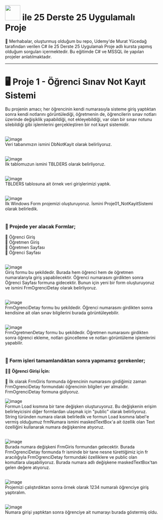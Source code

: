 # <img height="50" src="https://user-images.githubusercontent.com/25181517/121405384-444d7300-c95d-11eb-959f-913020d3bf90.png"> ile 25 Derste 25 Uygulamalı Proje

👋 Merhabalar, oluşturmuş olduğum bu repo, Udemy'de Murat Yücedağ tarafından verilen C# ile 25 Derste 25 Uygulamalı Proje adlı kursta yapmış olduğum sorguları içermektedir. Bu eğitimde C# ve MSSQL ile yapılan projeler anlatılmaktadır.
<br><hr>

# 🖥️ Proje 1 - Öğrenci Sınav Not Kayıt Sistemi
Bu projenin amacı; her öğrencinin kendi numarasıyla sisteme giriş yaptıktan sonra kendi notlarını görüntülediği, öğretmenin de, öğrencilerin sınav notları üzerinde değişiklik yapabildiği, not ekleyebildiği, var olan bir sınav notunu silebildiği gibi işlemlerini gerçekleştiren bir not kayıt sistemidir.<br><br>

![image](https://github.com/user-attachments/assets/f01590b6-013d-4fc4-bf19-76af18c6e64e)
<br>
Veri tabanımızın ismini DbNotKayit olarak belirliyoruz.<br><br>

![image](https://github.com/user-attachments/assets/89a6e970-5fc3-45fb-9df5-1ee66c07fec3)
<br>
İlk tablomuzun ismini TBLDERS olarak belirliyoruz.<br><br>

![image](https://github.com/user-attachments/assets/ee0ee229-3570-4573-a66e-d9cc1e8387c5)
<br>
TBLDERS tablosuna ait örnek veri girişlerimizi yaptık.<br><br>

![image](https://github.com/user-attachments/assets/b4cf5fb2-ea92-4a5a-b67c-2310b4436ae5)
<br>
İlk Windows Form projemizi oluşturuyoruz. İsmini Proje01_NotKayitSistemi olarak belirledik.<br><br>

### 📝 Projede yer alacak Formlar;
📌 Öğrenci Giriş<br>
📌 Öğretmen Giriş<br>
📌 Öğretmen Sayfası<br>
📌 Öğrenci Sayfası<br><br>

![image](https://github.com/user-attachments/assets/ea5a78a6-763d-49b9-911d-a29e4eb4851a)
<br>
Giriş formu bu şekildedir. Burada hem öğrenci hem de öğretmen numaralarıyla giriş yapabilecektir. Öğrenci numarasını girdikten sonra Öğrenci Sayfası formuna gidecektir. Bunun için yeni bir form oluşturuyoruz ve ismini FrmOgrenciDetay olarak belirliyoruz.<br><br>

![image](https://github.com/user-attachments/assets/e9931c1c-908a-4556-b4ed-aca6276866ba)
<br>
FrmOgrenciDetay formu bu şekildedir. Öğrenci numarasını girdikten sonra kendisine ait olan sınav bilgilerini burada görüntüleyebilir.<br><br>

![image](https://github.com/user-attachments/assets/cff4e44e-621b-4ce1-afe2-8cb111a045f6)
<br>
FrmOgretmenDetay formu bu şekildedir. Öğretmen numarasını girdikten sonra öğrenci ekleme, notları güncelleme ve notları görüntüleme işlemlerini yapabilir.<br><br>

### 📝 Form işleri tamamlandıktan sonra yapmamız gerekenler;
👨‍🎓 <b>Öğrenci Girişi İçin:</b><br><br>
📍 İlk olarak FrmGiris formunda öğrencinin numarasını girdiğimiz zaman FrmOgrenciDetay formundaki öğrencinin bilgileri yer almalıdır. FrmOgrenciDetay formuna gidiyoruz.<br>

![image](https://github.com/user-attachments/assets/6d49efef-0719-4602-99ef-357b15e71480)
<br>
Formun Load kısmına bir tane değişken oluşturuyoruz. Bu değişkenin erişim belirleyicisini diğer formlardan ulaşmak için "public" olarak belirliyoruz. String türünden numara olarak belirledik ve formun Load kısmına label'e vermiş olduğumuz frmNumara ismini maskedTextBox'a ait özellik olan Text özelliğini kullanarak numara değişkenine atıyoruz.<br><br>

![image](https://github.com/user-attachments/assets/067a293a-f44f-4fdf-974b-0649e3094b46)
<br>
Burada numara değişkeni FrmGiris formundan gelecektir. Burada FrmOgrenciDetay formunda fr isminde bir tane nesne türettiğimiz için fr aracılığıyla FrmOgrenciDetay formundaki özelliklere ve public olan komutlara ulaşabiliyoruz. Burada numara adlı değişkene maskedTextBox'tan gelen değere atıyoruz.<br><br>

![image](https://github.com/user-attachments/assets/de52f313-7358-41de-a971-3f9a393849dd)
<br>
Projemizi çalıştırdıktan sonra örnek olarak 1234 numaralı öğrenciye giriş yaptıralım.<br><br>

![image](https://github.com/user-attachments/assets/9ffd8915-7d44-4525-a0be-ed7b5f918eae)
<br>
Numara girişi yaptıktan sonra öğrenciye ait numarayı burada göstermiş oldu.<br><br>




